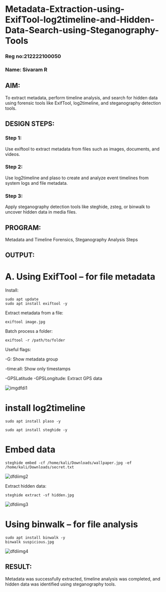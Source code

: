 # Metadata-Extraction-using-ExifTool-log2timeline-and-Hidden-Data-Search-using-Steganography-Tools
### Reg no:212222100050
### Name: Sivaram R
## AIM:
To extract metadata, perform timeline analysis, and search for hidden data using forensic tools like ExifTool, log2timeline, and steganography detection tools.

## DESIGN STEPS:
### Step 1:
Use exiftool to extract metadata from files such as images, documents, and videos.

### Step 2:
Use log2timeline and plaso to create and analyze event timelines from system logs and file metadata.

### Step 3:
Apply steganography detection tools like steghide, zsteg, or binwalk to uncover hidden data in media files.

## PROGRAM:
Metadata and Timeline Forensics, Steganography Analysis Steps

## OUTPUT:
# A. Using ExifTool – for file metadata

 Install:
```
sudo apt update
sudo apt install exiftool -y
```
 Extract metadata from a file:
```
exiftool image.jpg
```
 Batch process a folder:
```
exiftool -r /path/to/folder
```
Useful flags:

-G: Show metadata group

-time:all: Show only timestamps

-GPSLatitude -GPSLongitude: Extract GPS data

![imgdfdi1](https://github.com/user-attachments/assets/2ec66cb1-b62c-4a46-abfa-1c6c6f025bbb)


# install log2timeline
```
sudo apt install plaso -y
```
```
sudo apt install steghide -y
```
# Embed data
```
steghide embed -cf /home/kali/Downloads/wallpaper.jpg -ef /home/kali/Downloads/secret.txt
```
![dfdiimg2](https://github.com/user-attachments/assets/1359bf15-1dd3-4958-b4f3-eb7e9cce818a)


Extract hidden data:
```
steghide extract -sf hidden.jpg
```
![dfdiimg3](https://github.com/user-attachments/assets/55041bfd-f4c4-41fc-8040-6b155f0e8c0e)


# Using binwalk – for file analysis

```
sudo apt install binwalk -y
binwalk suspicious.jpg
```
![dfdiimg4](https://github.com/user-attachments/assets/05f39d69-4565-4d2a-89f9-bee45945725b)



## RESULT:
Metadata was successfully extracted, timeline analysis was completed, and hidden data was identified using steganography tools.

